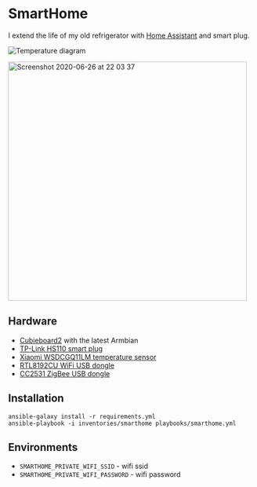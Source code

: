 SmartHome
=========

I extend the life of my old refrigerator with [Home Assistant](https://www.home-assistant.io/) and smart plug. 

![Temperature diagram](https://user-images.githubusercontent.com/418868/85892494-b636b600-b7f9-11ea-947e-50f880aa8de2.png "Temperature")

<img width="487" alt="Screenshot 2020-06-26 at 22 03 37" src="https://user-images.githubusercontent.com/418868/85892494-b636b600-b7f9-11ea-947e-50f880aa8de2.png">


Hardware
--------

* [Cubieboard2](http://cubieboard.org/model/cb2/) with the latest Armbian
* [TP-Link HS110 smart plug](https://www.tp-link.com/uk/home-networking/smart-plug/hs110/)
* [Xiaomi WSDCGQ11LM temperature sensor](https://www.aliexpress.com/i/32974302289.html)
* [RTL8192CU WiFi USB dongle](https://www.aliexpress.com/item/32859398234.html) 
* [CC2531 ZigBee USB dongle](https://www.aliexpress.com/item/4000028865267.html)

Installation
------------

```shell script
ansible-galaxy install -r requirements.yml
ansible-playbook -i inventories/smarthome playbooks/smarthome.yml
```

Environments
------------

* `SMARTHOME_PRIVATE_WIFI_SSID` - wifi ssid
* `SMARTHOME_PRIVATE_WIFI_PASSWORD` - wifi password
